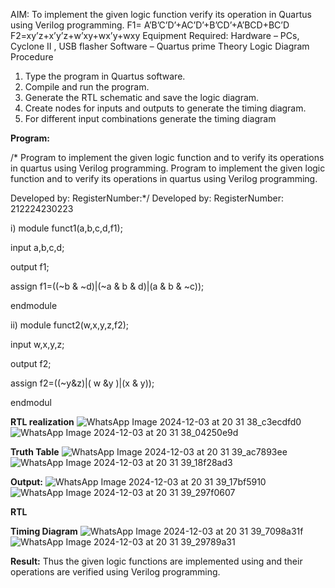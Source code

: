 AIM:
To implement the given logic function verify its operation in Quartus using Verilog
programming.
F1= A’B’C’D’+AC’D’+B’CD’+A’BCD+BC’D
F2=xy’z+x’y’z+w’xy+wx’y+wxy
Equipment Required:
Hardware – PCs, Cyclone II , USB flasher
Software – Quartus prime
Theory
Logic Diagram
Procedure
1. Type the program in Quartus software.
2. Compile and run the program.
3. Generate the RTL schematic and save the logic diagram.
4. Create nodes for inputs and outputs to generate the timing diagram.
5. For different input combinations generate the timing diagram

**Program:**

/* Program to implement the given logic function and to verify its operations in quartus using Verilog programming. 
 Program to implement the given logic function and to verify its operations in quartus using Verilog programming. 

Developed by: RegisterNumber:*/
Developed by: RegisterNumber: 212224230223

 i) 
module funct1(a,b,c,d,f1);

input a,b,c,d;

output f1;

assign f1=((~b & ~d)|(~a & b & d)|(a & b & ~c));

endmodule

ii) 
module funct2(w,x,y,z,f2);

input w,x,y,z;

output f2;

assign f2=((~y&z)|( w &y )|(x & y));

endmodul


**RTL realization**
![WhatsApp Image 2024-12-03 at 20 31 38_c3ecdfd0](https://github.com/user-attachments/assets/4409b678-7677-4c7a-a49d-6fc30f3d51b2)
![WhatsApp Image 2024-12-03 at 20 31 38_04250e9d](https://github.com/user-attachments/assets/f4d8bdf7-3591-4b44-b418-87ba1ff6fae8)


**Truth Table**
![WhatsApp Image 2024-12-03 at 20 31 39_ac7893ee](https://github.com/user-attachments/assets/2593e966-20dc-421f-a4e6-fbd3b45c070a)
![WhatsApp Image 2024-12-03 at 20 31 39_18f28ad3](https://github.com/user-attachments/assets/fa612a2e-108b-4b04-af67-77aebe670b2d)


**Output:**
![WhatsApp Image 2024-12-03 at 20 31 39_17bf5910](https://github.com/user-attachments/assets/4ceda84e-3a2f-42a3-b378-a6432376f2b4)
![WhatsApp Image 2024-12-03 at 20 31 39_297f0607](https://github.com/user-attachments/assets/f1430436-83ce-43bd-9769-79240842564b)



**RTL**

**Timing Diagram**
![WhatsApp Image 2024-12-03 at 20 31 39_7098a31f](https://github.com/user-attachments/assets/6701bb32-ceac-44ea-8f96-c63a32a9f0b2)
![WhatsApp Image 2024-12-03 at 20 31 39_29789a31](https://github.com/user-attachments/assets/fb1cc9b7-f2d1-4932-9ca1-722a97eac893)



**Result:**
Thus the given logic functions are implemented using and their operations are verified
using Verilog programming.

